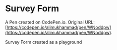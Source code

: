 # Survey Form

A Pen created on CodePen.io. Original URL: [https://codepen.io/alimukhammad/pen/WNoddpw](https://codepen.io/alimukhammad/pen/WNoddpw).

Survey Form created as a playground
